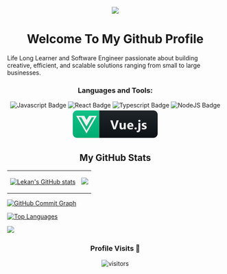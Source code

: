 <p align="center"> <img src ="https://user-images.githubusercontent.com/45468437/176621688-aab30e49-1b5b-4838-92a2-7ec5e897b027.png" /></p>

<h1 align="center">Welcome To My Github Profile</h1>

<p>Life Long Learner and Software Engineer passionate about building creative, efficient, and scalable solutions ranging from small to large businesses.
</ p>




<div align='center'>
 <h3>Languages and Tools:</h3>

![Javascript Badge](https://img.shields.io/badge/-Javascript-F0DB4F?style=for-the-badge&labelColor=black&logo=javascript&logoColor=F0DB4F)
![React Badge](https://img.shields.io/badge/-React-61DBFB?style=for-the-badge&labelColor=black&logo=react&logoColor=61DBFB) 
![Typescript Badge](https://img.shields.io/badge/-typescript-3178C6?style=for-the-badge&labelColor=black&logo=typescript&logoColor=3178C6)
![NodeJS Badge](https://img.shields.io/badge/-Nodejs-3C873A?style=for-the-badge&labelColor=black&logo=node.js&logoColor=3C873A)
<img src="https://raw.githubusercontent.com/8bithemant/8bithemant/master/svg/dev/frameworks/vue.svg" alt="Twitter" style="vertical-align:top; margin:4px">
 </div>



<h2 align='center'>My GitHub Stats </h2>

<table>
<tr>
 <td>
  <p align='center'>
<a align='center' href="http://www.github.com/lekan1"><img src="https://github-readme-stats.vercel.app/api?username=Techbrolakes&show_icons=true&hide=&count_private=true&title_color=ffffff&text_color=ffffff&icon_color=ffffff&bg_color=000000&hide_border=true&show_icons=true" alt="Lekan's GitHub stats" /></a>
</p>
 </td>

<td>
 <p align='center'>
 <a href="http://www.github.com/lekan1"><img src="https://github-readme-streak-stats.herokuapp.com/?user=Techbrolakes&stroke=facc15&background=000000&ring=facc15&fire=facc15&currStreakNum=facc15&currStreakLabel=facc15&sideNums=facc15&sideLabels=facc15&dates=facc15&hide_border=true" /></a>
 </p>
 </td>

</tr>
</table>


<a href="http://www.github.com/lekan1"><img src="https://activity-graph.herokuapp.com/graph?username=Techbrolakes&bg_color=000000&color=ffffff&line=ffffff&point=facc15&area_color=000000&area=true&hide_border=true&custom_title=GitHub%20Commits%20Graph" alt="GitHub Commit Graph" /></a>

<a href="https://github.com/Techbrolakes" align="left"><img src="https://github-readme-stats.vercel.app/api/top-langs/?username=techbrolakes&langs_count=10&title_color=facc15&text_color=facc15&icon_color=f97316&bg_color=000000&hide_border=true&locale=en&custom_title=Top%20%Languages" alt="Top Languages" /></a>



<!-- [![Ashutosh's github activity graph](https://activity-graph.herokuapp.com/graph?username=lekan1&theme=react-dark)](https://github.com/ashutosh00710/github-readme-activity-graph) -->
![](./profile-3d-contrib/profile-night-green.svg)


<div align='center'>
 <h3> Profile Visits 🙈 </h3>

![visitors](https://komarev.com/ghpvc/?username=Techbrolakes)
</div>

